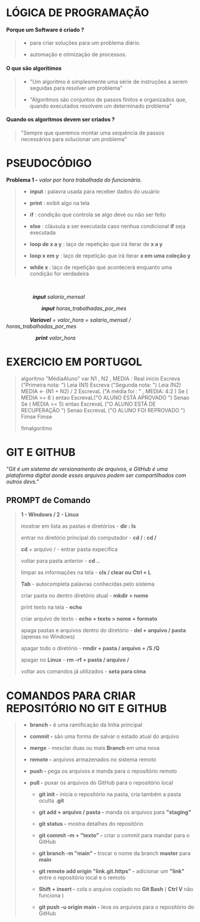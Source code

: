 # LÓGICA DE PROGRAMAÇÃO

#### Porque um Software é criado ?

> - para criar soluções para um problema diário.
> 
> - automação e otimização de processos.

#### O que são algoritimos

> - "Um algoritmo é simplesmente uma série de instruções a serem seguidas para resolver um problema"
> 
> - "Algoritmos são conjuntos de passos finitos e organizados que, quando executados resolvem um determinado problema"

#### Quando os algoritmos devem ser criados ?

> "Sempre que queremos montar uma sequência de passos necessários para solucionar um problema"

# PSEUDOCÓDIGO

**Problema 1 -** *valor por hora trabalhada do funcionário.*

> - **input** : palavra usada para receber dados do usuário
> 
> - **print** : exibit algo na tela
> 
> - **if** : condição que controla se algo deve ou não ser feito
> 
> - **else** : cláusula a ser executada caso nenhua condicional **if** seja executada
> 
> - **loop de x a y** : laço de repetição que irá iterar de **x a y** 
> 
> - **loop x em y** : laço de repetição que irá iterar **x em uma coleção y** 
> 
> - **while x** : laço de repetição que acontecerá enquanto uma condição for verdadeira

                   

                  ***input*** *salario_mensal*

                        ***input***  *horas_trabalhadas_por_mes*

                ***Variavel*** = *valor_hora = salario_mensal / horas_trabalhadas_por_mes*

                    ***print***  *valor_hora* 

# EXERCICIO EM PORTUGOL

> algoritmo "MédiaAluno"
> var
>     N1 , N2 , MEDIA : Real
> inicio
>       Escreva  ("Primeira nota: ")
>       Leia (N1)
>       Escreva ("Segunda nota: ")
>       Leia (N2)
>       MEDIA <- (N1 + N2) / 2
>       EscrevaL ("A média foi : " , MEDIA: 4:2 )
>       Se ( MEDIA >= 6 ) entao
>          EscrevaL("O ALUNO ESTÁ APROVADO ")
>       Senao
>            Se ( MEDIA >= 5) entao
>               EscrevaL ("O ALUNO ESTÁ DE RECUPERAÇÃO ")
>            Senao
>                 EscrevaL ("O ALUNO FOI REPROVADO ")
>       Fimse
>   Fimse
>       
>       
> fimalgoritmo

# GIT E GITHUB

*"Git é um sistema de versionamento de arquivos, e GitHub é uma plataforma digital aonde esses arquivos podem ser compartilhados com outros devs."*

## PROMPT de Comando

> **1 - Windows / 2 - Linux** 
> 
> mostrar em lista as pastas e diretórios -  **dir : ls**      
> 
> entrar no diretório principal do computador - **cd / : cd /**   
> 
> **cd** + arquivo / - entrar pasta expecifica 
> 
> voltar para pasta anterior - **cd ..**
> 
> limpar as informações na tela - **cls / clear ou Ctrl + L**
> 
> **Tab** - autocompleta palavras conhecidas pelo sistema 
> 
> criar pasta no dentro diretório atual - **mkdir + nome**
> 
> print texto na tela - **echo**
> 
> criar arquivo de texto - **echo + texto > nome + formato**
> 
> apaga pastas e arquivos dentro do diretório - **del + arquivo / pasta** (apenas no Windows)
> 
> apagar todo o diretório - **rmdir + pasta / arquivo + /S /Q** 
> 
> apagar no **Linux** - **rm -rf + pasta / arquivo /**
> 
> voltar aos comandos já utilizados - **seta para cima**

# COMANDOS PARA CRIAR REPOSITÓRIO NO GIT E GITHUB

> - **branch -** é uma ramificação da linha principal
> 
> - **commit -** são uma forma de salvar o estado atual do arquivo
> 
> - **merge** - mesclar duas ou mais **Branch** em uma nova
> 
> - **remote -** arquivos armazenados no sistema remoto 
> 
> - **push -** pega os arquivos e manda para o repositório remoto
> 
> - **pull -** puxar os arquivos do GitHub para o repositório local
>   
>   - **git init -** inicia o repositório na pasta, cria também a pasta oculta **.git**
>   
>   - **git add + arquivo / pasta -** manda os arquivos para **"staging"** 
>   
>   - **git status -** mostra detalhes do repositório
>   
>   - **git commit -m + "texto" -**  criar o commit para mandar para o GitHub
>   
>   - **git branch -m "main" -** trocar o nome da branch **master** para **main** 
>   
>   - **git remote add origin "link.git.https" -** adicionar um **"link"** entre o repositório local e o remoto
>   
>   - **Shift + insert -** cola o arquivo copiado no **Git Bash** ( **Ctrl V** não funciona )
>   
>   - **git push -u origin main -** leva os arquivos para o repositório do GitHub 
